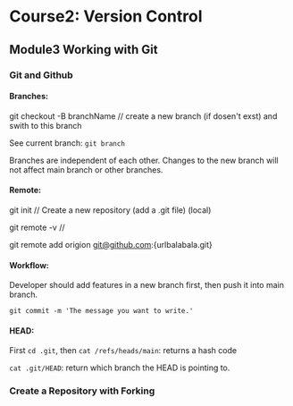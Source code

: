 # Course2: Version Control

## Module3 Working with Git

### Git and Github

#### Branches:

git checkout -B branchName // create a new branch (if dosen't exst) and swith to this branch

See current branch: `git branch`

Branches are independent of each other. Changes to the new branch will not affect main branch or other branches.

#### Remote:

git init // Create a new repository (add a .git file) (local)

git remote -v // 

git remote add origion git@github.com:{urlbalabala.git}

#### Workflow:

Developer should add features in a new branch first, then push it into main branch.

`git commit -m 'The message you want to write.'`

#### HEAD:

First `cd .git`, then `cat /refs/heads/main`: returns a hash code

`cat .git/HEAD`: return which branch the HEAD is pointing to.

### Create a Repository with Forking
